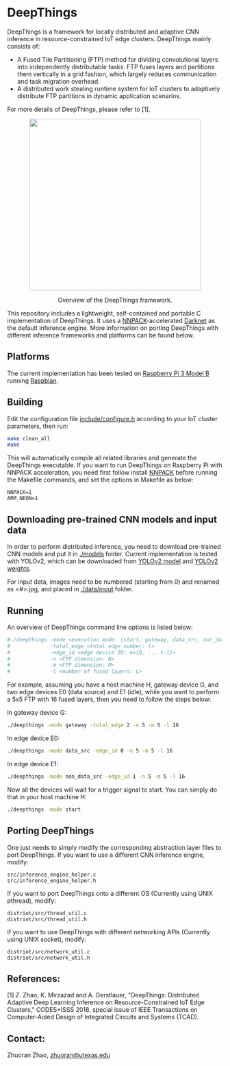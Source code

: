 # DeepThings
DeepThings is a framework for locally distributed and adaptive CNN inference in resource-constrained IoT edge clusters. DeepThings mainly consists of:
- A Fused Tile Partitioning (FTP) method for dividing convolutional layers into independently distributable tasks. FTP fuses layers and partitions them vertically
in a grid fashion, which largely reduces communication and task migration overhead.
- A distributed work stealing runtime system for IoT clusters to adaptively distribute FTP partitions in dynamic application scenarios.

For more details of DeepThings, please refer to [1].

<div align="center">
  <img src="https://zoranzhao.github.io/deepthings.png" width="400px" />
  <p>Overview of the DeepThings framework.</p>
</div>

This repository includes a lightweight, self-contained and portable C implementation of DeepThings. It uses a [NNPACK](https://github.com/digitalbrain79/NNPACK-darknet)-accelerated [Darknet](https://github.com/zoranzhao/darknet-nnpack) as the default inference engine. More information on porting DeepThings with different inference frameworks and platforms can be found below. 

## Platforms
The current implementation has been tested on [Raspberry Pi 3 Model B](https://www.raspberrypi.org/products/raspberry-pi-3-model-b/) running [Raspbian](https://www.raspberrypi.org/downloads/raspbian/). 

## Building
Edit the configuration file [include/configure.h](https://github.com/zoranzhao/DeepThings/blob/master/include/configure.h) according to your IoT cluster parameters, then run:
```bash
make clean_all
make 

```
This will automatically compile all related libraries and generate the DeepThings executable. If you want to run DeepThings on Raspberry Pi with NNPACK acceleration, you need first follow install [NNPACK](https://github.com/zoranzhao/darknet-nnpack/blob/2f2da6bd46b9bbfcd283e0556072f18581392f08/README.md) before running the Makefile commands, and set the options in Makefile as below:
```
NNPACK=1
ARM_NEON=1
```

## Downloading pre-trained CNN models and input data
In order to perform distributed inference, you need to download pre-trained CNN models and put it in [./models](https://github.com/SLAM-Lab/DeepThings/tree/master/models) folder.
Current implementation is tested with YOLOv2, which can be downloaded from [YOLOv2 model](https://github.com/pjreddie/darknet/blob/master/cfg/yolov2.cfg) and [YOLOv2 weights](https://pjreddie.com/media/files/yolov2.weights).

For input data, images need to be numbered (starting from 0) and renamed as <#>.jpg, and placed in [./data/input](https://github.com/SLAM-Lab/DeepThings/tree/master/data/input) folder.

## Running
An overview of DeepThings command line options is listed below:
```bash
#./deepthings -mode <execution mode: {start, gateway, data_src, non_data_src}> 
#             -total_edge <total edge number: t> 
#             -edge_id <edge device ID: e={0, ... t-1}>
#             -n <FTP dimension: N> 
#             -m <FTP dimension: M> 
#             -l <number of fused layers: L>
```
For example, assuming you have a host machine H, gateway device G, and two edge devices E0 (data source) and E1 (idle), while 
you want to perform a 5x5 FTP with 16 fused layers, then you need to follow the steps below:

In gateway device G:
```bash
./deepthings -mode gateway -total_edge 2 -n 5 -m 5 -l 16
```
In edge device E0:
```bash
./deepthings -mode data_src -edge_id 0 -n 5 -m 5 -l 16
```
In edge device E1:
```bash
./deepthings -mode non_data_src -edge_id 1 -n 5 -m 5 -l 16
```
Now all the devices will wait for a trigger signal to start. You can simply do that in your host machine H: 
```bash
./deepthings -mode start
```

## Porting DeepThings
One just needs to simply modify the corresponding abstraction layer files to port DeepThings.
If you want to use a different CNN inference engine, modify: 
```
src/inference_engine_helper.c
src/inference_engine_helper.h
```
If you want to port DeepThings onto a different OS (Currently using UNIX pthread), modify: 
```
distriot/src/thread_util.c
distriot/src/thread_util.h
```
If you want to use DeepThings with different networking APIs (Currently using UNIX socket), modify: 
```
distriot/src/network_util.c
distriot/src/network_util.h
```


## References:
[1] Z. Zhao, K. Mirzazad and A. Gerstlauer, "DeepThings: Distributed Adaptive Deep Learning Inference 
on Resource-Constrained IoT Edge Clusters," CODES+ISSS 2018, special issue of IEEE Transactions on 
Computer-Aided Design of Integrated Circuits and Systems (TCAD).

## Contact:
Zhuoran Zhao, <zhuoran@utexas.edu>
